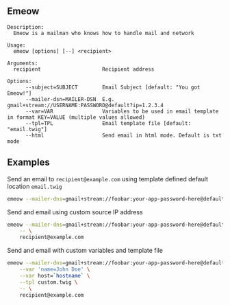## Emeow

```
Description:
  Emeow is a mailman who knows how to handle mail and network

Usage:
  emeow [options] [--] <recipient>

Arguments:
  recipient                    Recipient address

Options:
      --subject=SUBJECT        Email Subject [default: "You got Emeow!"]
      --mailer-dsn=MAILER-DSN  E.g. gmail+stream://USERNAME:PASSWORD@default?ip=1.2.3.4
      --var=VAR                Variables to be used in email template in format KEY=VALUE (multiple values allowed)
      --tpl=TPL                Email template file [default: "email.twig"]
      --html                   Send email in html mode. Default is txt mode
```


## Examples

Send an email to `recipient@example.com` using template defined default location `email.twig`

```bash
emeow --mailer-dns=gmail+stream://foobar:your-app-password-here@default --  recipient@example.com
```

Send and email using custom source IP address

```bash
emeow --mailer-dns=gmail+stream://foobar:your-app-password-here@default?ip=192.168.0.123 \
    -- \
    recipient@example.com
```

Send and email with custom variables and template file
```bash
emeow --mailer-dns=gmail+stream://foobar:your-app-password-here@default \
    --var 'name=John Doe' \
    --var host=`hostname` \
    --tpl custom.twig \
    -- \
    recipient@example.com
```
